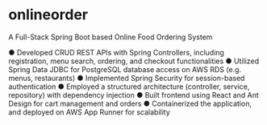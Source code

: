 # onlineorder
A Full-Stack Spring Boot based Online Food Ordering System

●	Developed CRUD REST APIs with Spring Controllers, including registration, menu search, ordering, and checkout functionalities
●	Utilized Spring Data JDBC for PostgreSQL database access on AWS RDS (e.g. menus, restaurants)
●	Implemented Spring Security for session-based authentication
●	Employed a structured architecture (controller, service, repository) with dependency injection
●	Built frontend using React and Ant Design for cart management and orders
●	Containerized the application, and deployed on AWS App Runner for scalability
